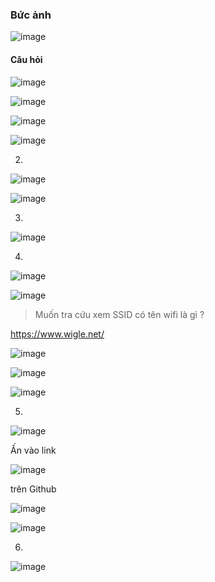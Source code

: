 ### Bức ảnh

![image](https://github.com/yeuubonn2k4/TRYHACKME/assets/161863346/3a5902ce-e9f6-4cd3-959d-1711772e8ce7)

#### Câu hỏi 

![image](https://github.com/yeuubonn2k4/TRYHACKME/assets/161863346/52d506c1-df1c-44ad-856b-b387e4a6b09e)

![image](https://github.com/yeuubonn2k4/TRYHACKME/assets/161863346/0ebe1ccc-58e7-472e-acc8-0292e1ce9644)

![image](https://github.com/yeuubonn2k4/TRYHACKME/assets/161863346/9cfcb74a-b714-46ee-a164-96004afd22f0)

![image](https://github.com/yeuubonn2k4/TRYHACKME/assets/161863346/811aa234-7fb9-4500-b4fa-d31e98985994)

2.

![image](https://github.com/yeuubonn2k4/TRYHACKME/assets/161863346/44f5dbb6-6e66-4da5-8f14-ca4f72dfa09e)

![image](https://github.com/yeuubonn2k4/TRYHACKME/assets/161863346/bf9cfa3f-0528-48e1-ace4-9a62e423002f)

3.

![image](https://github.com/yeuubonn2k4/TRYHACKME/assets/161863346/eeafe509-df0b-48b4-a52c-624cc2a0f866)


4.

![image](https://github.com/yeuubonn2k4/TRYHACKME/assets/161863346/d9c3fb82-6d32-4927-bab7-be5302246f2a)

![image](https://github.com/yeuubonn2k4/TRYHACKME/assets/161863346/2f8ed8e6-3482-4328-bcf3-28d9590663a8)

> Muốn tra cứu xem SSID có tên wifi là gì ?

https://www.wigle.net/


![image](https://github.com/yeuubonn2k4/TRYHACKME/assets/161863346/b7e8e726-a1d0-4a9d-8e13-4bc5b2fffd21)

![image](https://github.com/yeuubonn2k4/TRYHACKME/assets/161863346/22ad9f18-174c-454b-abc3-8214b797f5bc)

![image](https://github.com/yeuubonn2k4/TRYHACKME/assets/161863346/abea59fb-c08d-45d9-acd2-bbd04865dc85)

5. 

![image](https://github.com/yeuubonn2k4/TRYHACKME/assets/161863346/35ae24eb-859f-439f-b66e-0f102d926c85)

Ấn vào link 

![image](https://github.com/yeuubonn2k4/TRYHACKME/assets/161863346/695cb65c-1da8-4bba-ac9c-2edf4b216b00)

trên Github 

![image](https://github.com/yeuubonn2k4/TRYHACKME/assets/161863346/dad99acc-d8fb-4dd2-b819-ddd02d242633)

![image](https://github.com/yeuubonn2k4/TRYHACKME/assets/161863346/c0a4236d-527f-4af7-a441-14985c451342)

6.

![image](https://github.com/yeuubonn2k4/TRYHACKME/assets/161863346/5efc5f28-d49f-4061-bc33-6de2e6a12e28)

